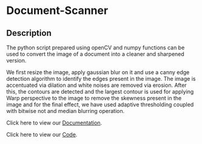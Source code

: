 # Document-Scanner

## Description

The python script prepared using openCV and numpy functions can be used to convert the image of a document into a cleaner and sharpened version.

We first resize the image, apply gaussian blur on it and use a canny edge detection algorithm to identify the edges present in the image. The image is accentuated via dilation and white noises are removed via erosion. After this, the contours are detected and the largest contour is used for applying Warp perspective to the image to remove the skewness present in the image and for the final effect, we have used adaptive thresholding coupled with bitwise not and median blurring operation.



Click here to view our [Documentation](https://github.com/videetas/Document-Scanner/blob/main/Documentation.pdf).


Click here to view our [Code](https://github.com/videetas/Document-Scanner/blob/main/DocumentScanner.ipynb).





